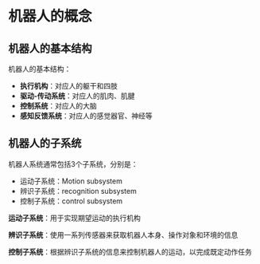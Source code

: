 # 机器人的概念

## 机器人的基本结构

机器人的基本结构：  

- **执行机构**：对应人的躯干和四肢  
- **驱动-传动系统**：对应人的肌肉、肌腱  
- **控制系统**：对应人的大脑  
- **感知反馈系统**：对应人的感觉器官、神经等  

## 机器人的子系统

机器人系统通常包括3个子系统，分别是：  

- 运动子系统：Motion subsystem
- 辨识子系统：recognition subsystem
- 控制子系统：control subsystem

**运动子系统**：用于实现期望运动的执行机构  

**辨识子系统**：使用一系列传感器来获取机器人本身、操作对象和环境的信息  

**控制子系统**：根据辨识子系统的信息来控制机器人的运动，以完成既定动作任务  